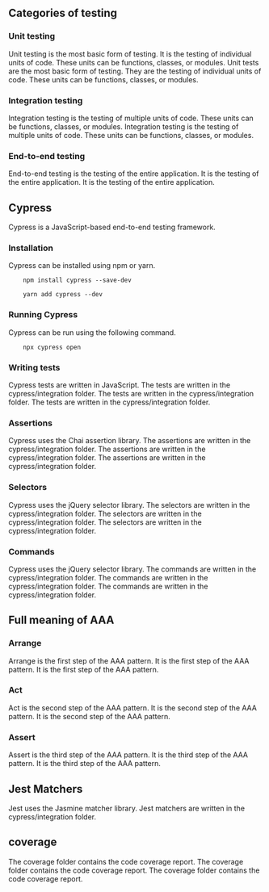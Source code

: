 ## Categories of testing

### Unit testing

Unit testing is the most basic form of testing. It is the testing of individual units of code. These units can be functions, classes, or modules. Unit tests are the most basic form of testing. They are the testing of individual units of code. These units can be functions, classes, or modules.

### Integration testing

Integration testing is the testing of multiple units of code. These units can be functions, classes, or modules. Integration testing is the testing of multiple units of code. These units can be functions, classes, or modules.

### End-to-end testing

End-to-end testing is the testing of the entire application. It is the testing of the entire application. It is the testing of the entire application.

## Cypress

Cypress is a JavaScript-based end-to-end testing framework. 

### Installation    

Cypress can be installed using npm or yarn.
    
        npm install cypress --save-dev
    
        yarn add cypress --dev

### Running Cypress

Cypress can be run using the following command.

        npx cypress open

### Writing tests

Cypress tests are written in JavaScript. The tests are written in the cypress/integration folder. The tests are written in the cypress/integration folder. The tests are written in the cypress/integration folder.

### Assertions

Cypress uses the Chai assertion library. The assertions are written in the cypress/integration folder. The assertions are written in the cypress/integration folder. The assertions are written in the cypress/integration folder.

### Selectors

Cypress uses the jQuery selector library. The selectors are written in the cypress/integration folder. The selectors are written in the cypress/integration folder. The selectors are written in the cypress/integration folder.

### Commands

Cypress uses the jQuery selector library. The commands are written in the cypress/integration folder. The commands are written in the cypress/integration folder. The commands are written in the cypress/integration folder.

## Full meaning of AAA

### Arrange

Arrange is the first step of the AAA pattern. It is the first step of the AAA pattern. It is the first step of the AAA pattern.

### Act

Act is the second step of the AAA pattern. It is the second step of the AAA pattern. It is the second step of the AAA pattern.

### Assert

Assert is the third step of the AAA pattern. It is the third step of the AAA pattern. It is the third step of the AAA pattern.

## Jest Matchers

Jest uses the Jasmine matcher library. 
Jest matchers are written in the cypress/integration folder. 

## coverage

The coverage folder contains the code coverage report. The coverage folder contains the code coverage report. The coverage folder contains the code coverage report.
